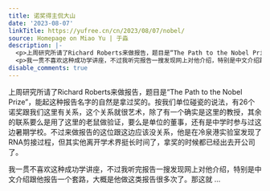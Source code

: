 ```yaml
---
title: 诺奖得主侃大山
date: '2023-08-07'
linkTitle: https://yufree.cn/cn/2023/08/07/nobel/
source: Homepage on Miao Yu | 于淼
description: |-
  <p>上周研究所请了Richard Roberts来做报告，题目是“The Path to the Nobel Prize”，能起这种报告名字的自然是拿过奖的。按我们单位碰瓷的说法，有26个诺奖跟我们这里有关系，这个关系就很艺术，除了有一个确实是这里的教授，其余的联系要么是用了这里的老鼠做验证，要么是单位的董事，还有是中学时参与过这边暑期学校。不过来做报告的这位跟这边应该没关系，他是在冷泉港实验室发现了RNA剪接过程，但其实他离开学术界挺长时间了，拿奖的时候都已经出去开公司了。</p>
  <p>我一贯不喜欢这种成功学讲座，不过我听完报告一搜发现网上对他介绍，特别是中文介绍跟他报告一个套路，大概是他做这类报告很多次了。那这就 ...
disable_comments: true
---
```

<p>上周研究所请了Richard Roberts来做报告，题目是“The Path to the Nobel Prize”，能起这种报告名字的自然是拿过奖的。按我们单位碰瓷的说法，有26个诺奖跟我们这里有关系，这个关系就很艺术，除了有一个确实是这里的教授，其余的联系要么是用了这里的老鼠做验证，要么是单位的董事，还有是中学时参与过这边暑期学校。不过来做报告的这位跟这边应该没关系，他是在冷泉港实验室发现了RNA剪接过程，但其实他离开学术界挺长时间了，拿奖的时候都已经出去开公司了。</p>
<p>我一贯不喜欢这种成功学讲座，不过我听完报告一搜发现网上对他介绍，特别是中文介绍跟他报告一个套路，大概是他做这类报告很多次了。那这就 ...
